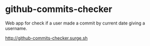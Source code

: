 # github-commits-checker
Web app for check if a user made a commit by current date giving a username.

http://github-commits-checker.surge.sh
